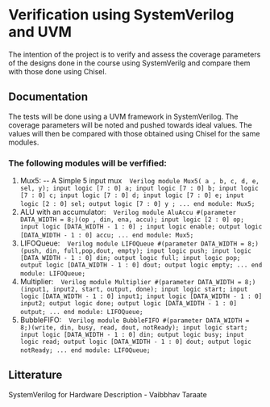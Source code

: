 # Verification using SystemVerilog and UVM
The intention of the project is to verify and assess the coverage parameters of the designs done in the course using SystemVerilg and compare them with those done using Chisel.

## Documentation
The tests will be done using a UVM framework in SystemVerilog. The coverage parameters will be noted and pushed towards ideal values. The values will then be compared with those obtained using Chisel for the same modules.
 ### The following modules will be verfified:
 1. Mux5: -- A Simple 5 input mux
 ` ` ` Verilog
 module Mux5( a , b, c, d, e, sel, y);
 	input logic [7 : 0] a;
  	input logic [7 : 0] b;
  	input logic [7 : 0] c;
  	input logic [7 : 0] d;
  	input logic [7 : 0] e;
  	input logic [2 : 0] sel;
  	output logic [7 : 0] y ;
  	...
 end module: Mux5;
 ` ` `
 2. ALU with an accumulator:
 ` ` ` Verilog
 module AluAccu #(parameter DATA_WIDTH = 8;)(op , din, ena, accu);
 	input logic [2 : 0] op;
  	input logic [DATA_WIDTH - 1 : 0] ;
  	input logic enable;
  	output logic [DATA_WIDTH - 1 : 0] accu;
  	...
 end module: Mux5;
 ` ` `
 3. LIFOQueue:
 ` ` ` Verilog
 module LIFOQueue #(parameter DATA_WIDTH = 8;)(push, din, full,pop,dout, empty);
  	input logic push;
  	input logic [DATA_WIDTH - 1 : 0] din;
  	output logic full;
	input logic pop;
  	output logic [DATA_WIDTH - 1 : 0] dout;
   	output logic empty;
  	...
 end module: LIFOQueue;
 ` ` `
 4. Multiplier:
 ` ` ` Verilog
 module Multiplier #(parameter DATA_WIDTH = 8;)(input1, input2, start, output, done);
  	input logic start;
  	input logic [DATA_WIDTH - 1 : 0] input1;
   	input logic [DATA_WIDTH - 1 : 0] input2;
  	output logic done;
  	output logic [DATA_WIDTH - 1 : 0] output;
  	...
 end module: LIFOQueue;
 ` ` `
 5. BubbleFIFO:
  ` ` ` Verilog
 module BubbleFIFO #(parameter DATA_WIDTH = 8;)(write, din, busy, read, dout, notReady);
  	input logic start;
  	input logic [DATA_WIDTH - 1 : 0] din;
   	output logic busy;
  	input logic read;
  	output logic [DATA_WIDTH - 1 : 0] dout;
  	output logic notReady;
  	...
 end module: LIFOQueue;
 ` ` `
 ## Litterature
SystemVerilog for Hardware Description - Vaibbhav Taraate

